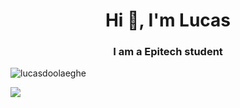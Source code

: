 <h1 align="center">Hi 👋, I'm Lucas</h1>
<h3 align="center">I am a Epitech student</h3>

<p align="left"> <img src="https://komarev.com/ghpvc/?username=lucasdoolaeghe&label=Profile%20views&color=0e75b6&style=flat" alt="lucasdoolaeghe" /> </p>
<a href="https://wakatime.com"><img src="https://wakatime.com/share/@2665fee9-7a92-4069-929d-287369ee440d/7246253a-d69d-41b3-9513-13c852ef99a0.png" /></a>
